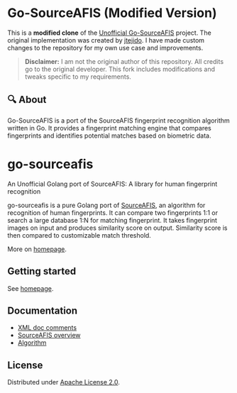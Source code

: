 # Go-SourceAFIS (Modified Version)

This is a **modified clone** of the [Unofficial Go-SourceAFIS](https://github.com/jtejido/go-sourceafis) project. The original implementation was created by [jtejido](https://github.com/jtejido). I have made custom changes to the repository for my own use case and improvements.

> **Disclaimer:** I am not the original author of this repository. All credits go to the original developer. This fork includes modifications and tweaks specific to my requirements.

## 🔍 About

Go-SourceAFIS is a port of the SourceAFIS fingerprint recognition algorithm written in Go. It provides a fingerprint matching engine that compares fingerprints and identifies potential matches based on biometric data.


# go-sourceafis
An Unofficial Golang port of SourceAFIS: A library for human fingerprint recognition

go-sourceafis is a pure Golang port of [SourceAFIS](https://sourceafis.machinezoo.com/),
an algorithm for recognition of human fingerprints.
It can compare two fingerprints 1:1 or search a large database 1:N for matching fingerprint.
It takes fingerprint images on input and produces similarity score on output.
Similarity score is then compared to customizable match threshold.

More on [homepage](https://sourceafis.machinezoo.com/net).

## Getting started

See [homepage](https://sourceafis.machinezoo.com/net).

## Documentation

* [XML doc comments](https://github.com/robertvazan/sourceafis-net/tree/master/SourceAFIS)
* [SourceAFIS overview](https://sourceafis.machinezoo.com/)
* [Algorithm](https://sourceafis.machinezoo.com/algorithm)

## License

Distributed under [Apache License 2.0](https://github.com/jtejido/go-sourceafis/blob/master/LICENSE).
